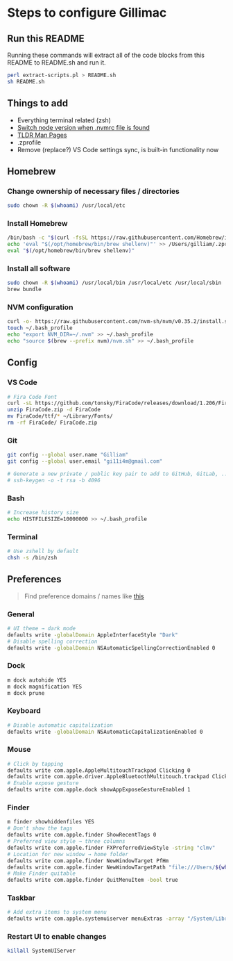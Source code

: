 # Steps to configure Gillimac

## Run this README

Running these commands will extract all of the code blocks from this README to README.sh and run it.

```sh
perl extract-scripts.pl > README.sh
sh README.sh
```

## Things to add

- Everything terminal related (zsh)
- [Switch node version when .nvmrc file is found](https://stackoverflow.com/questions/23556330/run-nvm-use-automatically-every-time-theres-a-nvmrc-file-on-the-directory)
- [TLDR Man Pages](https://tldr.sh/)
- .zprofile
- Remove (replace?) VS Code settings sync, is built-in functionality now

## Homebrew

### Change ownership of necessary files / directories

```bash
sudo chown -R $(whoami) /usr/local/etc
```

### Install Homebrew

```bash
/bin/bash -c "$(curl -fsSL https://raw.githubusercontent.com/Homebrew/install/HEAD/install.sh)"
echo 'eval "$(/opt/homebrew/bin/brew shellenv)"' >> /Users/gilliam/.zprofile
eval "$(/opt/homebrew/bin/brew shellenv)"
```

### Install all software

```bash
sudo chown -R $(whoami) /usr/local/bin /usr/local/etc /usr/local/sbin
brew bundle
```

### NVM configuration

```bash
curl -o- https://raw.githubusercontent.com/nvm-sh/nvm/v0.35.2/install.sh | bash
touch ~/.bash_profile
echo "export NVM_DIR=~/.nvm" >> ~/.bash_profile
echo "source $(brew --prefix nvm)/nvm.sh" >> ~/.bash_profile
```

## Config

### VS Code

```bash
# Fira Code Font
curl -sL https://github.com/tonsky/FiraCode/releases/download/1.206/FiraCode_1.206.zip > FiraCode.zip
unzip FiraCode.zip -d FiraCode
mv FiraCode/ttf/* ~/Library/Fonts/
rm -rf FiraCode/ FiraCode.zip
```

### Git

```bash
git config --global user.name "Gilliam"
git config --global user.email "gi11i4m@gmail.com"

# Generate a new private / public key pair to add to GitHub, GitLab, ...
# ssh-keygen -o -t rsa -b 4096
```

### Bash

```bash
# Increase history size
echo HISTFILESIZE=10000000 >> ~/.bash_profile
```

### Terminal

```bash
# Use zshell by default
chsh -s /bin/zsh
```

## Preferences

> Find preference domains / names like [this](https://pawelgrzybek.com/change-macos-user-preferences-via-command-line/)

### General

```bash
# UI theme → dark mode
defaults write -globalDomain AppleInterfaceStyle "Dark"
# Disable spelling correction
defaults write -globalDomain NSAutomaticSpellingCorrectionEnabled 0
```

### Dock

```bash
m dock autohide YES
m dock magnification YES
m dock prune
```

### Keyboard

```bash
# Disable automatic capitalization
defaults write -globalDomain NSAutomaticCapitalizationEnabled 0
```

### Mouse

```bash
# Click by tapping
defaults write com.apple.AppleMultitouchTrackpad Clicking 0
defaults write com.apple.driver.AppleBluetoothMultitouch.trackpad Clicking 1
# Enable expose gesture
defaults write com.apple.dock showAppExposeGestureEnabled 1
```

### Finder

```bash
m finder showhiddenfiles YES
# Don't show the tags
defaults write com.apple.finder ShowRecentTags 0
# Preferred view style → three columns
defaults write com.apple.finder FXPreferredViewStyle -string "clmv"
# Location for new window → home folder
defaults write com.apple.finder NewWindowTarget PfHm
defaults write com.apple.finder NewWindowTargetPath "file:///Users/${whoami}/"
# Make Finder quitable
defaults write com.apple.finder QuitMenuItem -bool true
```

### Taskbar

```bash
# Add extra items to system menu
defaults write com.apple.systemuiserver menuExtras -array "/System/Library/CoreServices/Menu Extras/Bluetooth.menu" "/System/Library/CoreServices/Menu Extras/Clock.menu" "/System/Library/CoreServices/Menu Extras/Displays.menu" "/System/Library/CoreServices/Menu Extras/Volume.menu"
```

### Restart UI to enable changes

```bash
killall SystemUIServer
```
